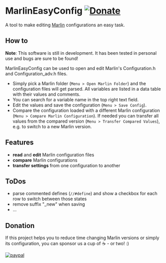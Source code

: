 ﻿# MarlinEasyConfig [![Donate](https://img.shields.io/badge/Donate-PayPal-green.svg)](https://www.paypal.com/donate/?hosted_button_id=VT4P4AT8FTYDL)
A tool to make editing [Marlin](https://marlinfw.org/) configurations an easy task.

## How to
**Note**: This software is still in development. It has been tested in personal use and bugs are sure to be found!

MarlinEasyConfig can be used to open and edit Marlin's Configuration.h and Configuration_adv.h files.
- Simply pick a Marlin folder (`Menu > Open Marlin Folder`) and the configuration files will get parsed. All variables are listed in a data table with their values and comments.
- You can search for a variable name in the top right text field.
- Edit the values and save the configuration (`Menu > Save Config`).
- Compare the configuration loaded with a different Marlin configuration (`Menu > Compare Marlin Configuration`). If needed you can transfer all values from the compared version (`Menu > Transfer Compared Values`), e.g. to switch to a new Marlin version.

## Features
- **read** and **edit** Marlin configuration files
- **compare** Marlin configurations
- **transfer settings** from one configuration to another

## ToDos
- parse commented defines (`//#define`) and show a checkbox for each row to switch between those states
- remove suffix "_new" when saving
- ... 

## Donation
If this project helps you to reduce time changing Marlin versions or simply its configuration, you can sponsor us a cup of :coffee: - or two! :)

[![paypal](https://www.paypalobjects.com/en_US/i/btn/btn_donateCC_LG.gif)](https://www.paypal.com/donate/?hosted_button_id=VT4P4AT8FTYDL)